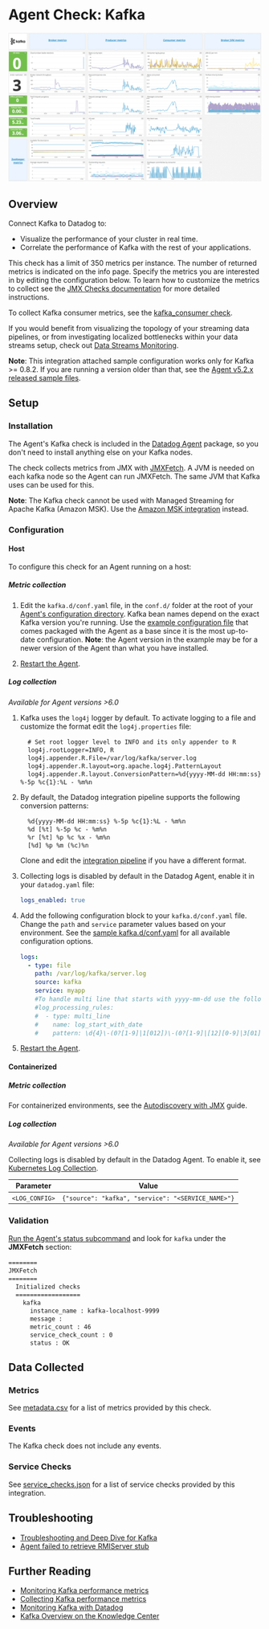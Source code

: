 # Agent Check: Kafka

![Kafka Dashboard][1]

## Overview

Connect Kafka to Datadog to:

- Visualize the performance of your cluster in real time.
- Correlate the performance of Kafka with the rest of your applications.

This check has a limit of 350 metrics per instance. The number of returned metrics is indicated on the info page. Specify the metrics you are interested in by editing the configuration below. To learn how to customize the metrics to collect see the [JMX Checks documentation][2] for more detailed instructions.

To collect Kafka consumer metrics, see the [kafka_consumer check][3].

If you would benefit from visualizing the topology of your streaming data pipelines, or from investigating localized bottlenecks within your data streams setup, check out [Data Streams Monitoring][24].

**Note**: This integration attached sample configuration works only for Kafka >= 0.8.2.
If you are running a version older than that, see the [Agent v5.2.x released sample files][22].

## Setup

### Installation

The Agent's Kafka check is included in the [Datadog Agent][4] package, so you don't need to install anything else on your Kafka nodes.

The check collects metrics from JMX with [JMXFetch][5]. A JVM is needed on each kafka node so the Agent can run JMXFetch. The same JVM that Kafka uses can be used for this.

**Note**: The Kafka check cannot be used with Managed Streaming for Apache Kafka (Amazon MSK). Use the [Amazon MSK integration][6] instead.

### Configuration

<!-- xxx tabs xxx -->
<!-- xxx tab "Host" xxx -->

#### Host

To configure this check for an Agent running on a host:

##### Metric collection

1. Edit the `kafka.d/conf.yaml` file, in the `conf.d/` folder at the root of your [Agent's configuration directory][7]. Kafka bean names depend on the exact Kafka version you're running. Use the [example configuration file][8] that comes packaged with the Agent as a base since it is the most up-to-date configuration. **Note**: the Agent version in the example may be for a newer version of the Agent than what you have installed.

2. [Restart the Agent][9].

##### Log collection

_Available for Agent versions >6.0_

1. Kafka uses the `log4j` logger by default. To activate logging to a file and customize the format edit the `log4j.properties` file:

   ```text
     # Set root logger level to INFO and its only appender to R
     log4j.rootLogger=INFO, R
     log4j.appender.R.File=/var/log/kafka/server.log
     log4j.appender.R.layout=org.apache.log4j.PatternLayout
     log4j.appender.R.layout.ConversionPattern=%d{yyyy-MM-dd HH:mm:ss} %-5p %c{1}:%L - %m%n
   ```

2. By default, the Datadog integration pipeline supports the following conversion patterns:

   ```text
     %d{yyyy-MM-dd HH:mm:ss} %-5p %c{1}:%L - %m%n
     %d [%t] %-5p %c - %m%n
     %r [%t] %p %c %x - %m%n
     [%d] %p %m (%c)%n
   ```

    Clone and edit the [integration pipeline][10] if you have a different format.

3. Collecting logs is disabled by default in the Datadog Agent, enable it in your `datadog.yaml` file:

   ```yaml
   logs_enabled: true
   ```

4. Add the following configuration block to your `kafka.d/conf.yaml` file. Change the `path` and `service` parameter values based on your environment. See the [sample kafka.d/conf.yaml][8] for all available configuration options.

   ```yaml
   logs:
     - type: file
       path: /var/log/kafka/server.log
       source: kafka
       service: myapp
       #To handle multi line that starts with yyyy-mm-dd use the following pattern
       #log_processing_rules:
       #  - type: multi_line
       #    name: log_start_with_date
       #    pattern: \d{4}\-(0?[1-9]|1[012])\-(0?[1-9]|[12][0-9]|3[01])
   ```

5. [Restart the Agent][9].

<!-- xxz tab xxx -->
<!-- xxx tab "Containerized" xxx -->

#### Containerized

##### Metric collection

For containerized environments, see the [Autodiscovery with JMX][11] guide.

##### Log collection

_Available for Agent versions >6.0_

Collecting logs is disabled by default in the Datadog Agent. To enable it, see [Kubernetes Log Collection][12].

| Parameter      | Value                                              |
| -------------- | -------------------------------------------------- |
| `<LOG_CONFIG>` | `{"source": "kafka", "service": "<SERVICE_NAME>"}` |

<!-- xxz tab xxx -->
<!-- xxz tabs xxx -->

### Validation

[Run the Agent's status subcommand][13] and look for `kafka` under the **JMXFetch** section:

```text
========
JMXFetch
========
  Initialized checks
  ==================
    kafka
      instance_name : kafka-localhost-9999
      message :
      metric_count : 46
      service_check_count : 0
      status : OK
```

## Data Collected

### Metrics

See [metadata.csv][14] for a list of metrics provided by this check.

### Events

The Kafka check does not include any events.

### Service Checks

See [service_checks.json][15] for a list of service checks provided by this integration.

## Troubleshooting

- [Troubleshooting and Deep Dive for Kafka][16]
- [Agent failed to retrieve RMIServer stub][17]

## Further Reading

- [Monitoring Kafka performance metrics][19]
- [Collecting Kafka performance metrics][20]
- [Monitoring Kafka with Datadog][21]
- [Kafka Overview on the Knowledge Center][23]

[1]: https://raw.githubusercontent.com/KhulnaSoft/integrations-core/master/kafka/images/kafka_dashboard.png
[2]: https://docs.khulnasoft.com/integrations/java/
[3]: https://docs.khulnasoft.com/integrations/kafka/?tab=host#kafka-consumer-integration
[4]: https://app.khulnasoft.com/account/settings/agent/latest
[5]: https://github.com/KhulnaSoft/jmxfetch
[6]: https://docs.khulnasoft.com/integrations/amazon_msk/#pagetitle
[7]: https://docs.khulnasoft.com/agent/guide/agent-configuration-files/#agent-configuration-directory
[8]: https://github.com/KhulnaSoft/integrations-core/blob/master/kafka/khulnasoft_checks/kafka/data/conf.yaml.example
[9]: https://docs.khulnasoft.com/agent/guide/agent-commands/#start-stop-and-restart-the-agent
[10]: https://docs.khulnasoft.com/logs/processing/#integration-pipelines
[11]: https://docs.khulnasoft.com/agent/guide/autodiscovery-with-jmx/?tab=containerizedagent
[12]: https://docs.khulnasoft.com/agent/kubernetes/log/
[13]: https://docs.khulnasoft.com/agent/guide/agent-commands/#agent-status-and-information
[14]: https://github.com/KhulnaSoft/integrations-core/blob/master/kafka/metadata.csv
[15]: https://github.com/KhulnaSoft/integrations-core/blob/master/kafka/assets/service_checks.json
[16]: https://docs.khulnasoft.com/integrations/faq/troubleshooting-and-deep-dive-for-kafka/
[17]: https://docs.khulnasoft.com/integrations/guide/agent-failed-to-retrieve-rmiserver-stub/
[19]: https://www.khulnasoft.com/blog/monitoring-kafka-performance-metrics
[20]: https://www.khulnasoft.com/blog/collecting-kafka-performance-metrics
[21]: https://www.khulnasoft.com/blog/monitor-kafka-with-datadog
[22]: https://raw.githubusercontent.com/KhulnaSoft/dd-agent/5.2.1/conf.d/kafka.yaml.example
[23]: https://www.khulnasoft.com/knowledge-center/apache-kafka/
[24]: https://www.khulnasoft.com/product/data-streams-monitoring/
